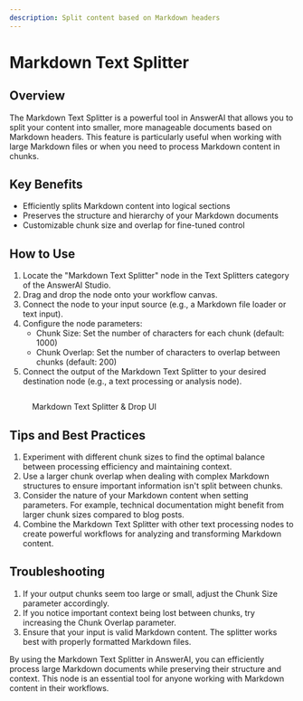 ```yaml
---
description: Split content based on Markdown headers
---
```


# Markdown Text Splitter

## Overview

The Markdown Text Splitter is a powerful tool in AnswerAI that allows you to split your content into smaller, more manageable documents based on Markdown headers. This feature is particularly useful when working with large Markdown files or when you need to process Markdown content in chunks.

## Key Benefits

-   Efficiently splits Markdown content into logical sections
-   Preserves the structure and hierarchy of your Markdown documents
-   Customizable chunk size and overlap for fine-tuned control

## How to Use

1. Locate the "Markdown Text Splitter" node in the Text Splitters category of the AnswerAI Studio.
2. Drag and drop the node onto your workflow canvas.
3. Connect the node to your input source (e.g., a Markdown file loader or text input).
4. Configure the node parameters:
    - Chunk Size: Set the number of characters for each chunk (default: 1000)
    - Chunk Overlap: Set the number of characters to overlap between chunks (default: 200)
5. Connect the output of the Markdown Text Splitter to your desired destination node (e.g., a text processing or analysis node).

<!-- TODO: Add a screenshot of the Markdown Text Splitter node on the canvas with its input and output connections -->
<figure><img src="/.gitbook/assets/screenshots/markdowntextsplitter.png" alt="" /><figcaption><p> Markdown Text Splitter &#x26; Drop UI</p></figcaption></figure>

## Tips and Best Practices

1. Experiment with different chunk sizes to find the optimal balance between processing efficiency and maintaining context.
2. Use a larger chunk overlap when dealing with complex Markdown structures to ensure important information isn't split between chunks.
3. Consider the nature of your Markdown content when setting parameters. For example, technical documentation might benefit from larger chunk sizes compared to blog posts.
4. Combine the Markdown Text Splitter with other text processing nodes to create powerful workflows for analyzing and transforming Markdown content.

## Troubleshooting

1. If your output chunks seem too large or small, adjust the Chunk Size parameter accordingly.
2. If you notice important context being lost between chunks, try increasing the Chunk Overlap parameter.
3. Ensure that your input is valid Markdown content. The splitter works best with properly formatted Markdown files.

<!-- TODO: Add a screenshot showing the node's configuration panel with Chunk Size and Chunk Overlap parameters highlighted -->

By using the Markdown Text Splitter in AnswerAI, you can efficiently process large Markdown documents while preserving their structure and context. This node is an essential tool for anyone working with Markdown content in their workflows.
